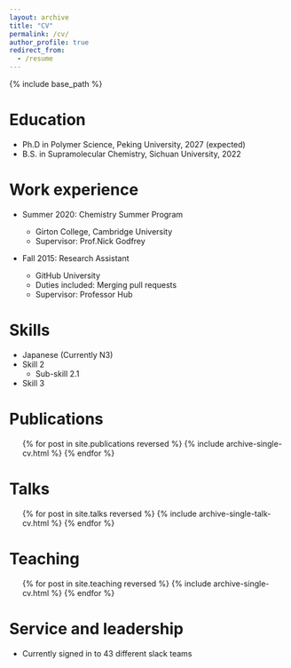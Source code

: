```yaml
---
layout: archive
title: "CV"
permalink: /cv/
author_profile: true
redirect_from:
  - /resume
---
```


{% include base_path %}

Education
======
* Ph.D in Polymer Science, Peking University, 2027 (expected)
* B.S. in Supramolecular Chemistry, Sichuan University, 2022

Work experience
======
* Summer 2020: Chemistry Summer Program
  * Girton College, Cambridge University
  * Supervisor: Prof.Nick Godfrey

* Fall 2015: Research Assistant
  * GitHub University
  * Duties included: Merging pull requests
  * Supervisor: Professor Hub
  
Skills
======
* Japanese (Currently N3)
* Skill 2
  * Sub-skill 2.1
* Skill 3

Publications
======
  <ul>{% for post in site.publications reversed %}
    {% include archive-single-cv.html %}
  {% endfor %}</ul>
  
Talks
======
  <ul>{% for post in site.talks reversed %}
    {% include archive-single-talk-cv.html  %}
  {% endfor %}</ul>
  
Teaching
======
  <ul>{% for post in site.teaching reversed %}
    {% include archive-single-cv.html %}
  {% endfor %}</ul>
  
Service and leadership
======
* Currently signed in to 43 different slack teams
